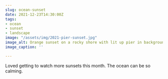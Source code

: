 ```yaml
---
slug: ocean-sunset
date: 2021-12-23T14:30:00Z
tags:
- ocean
- sunset
- landscape
image: "/assets/img/2021-pier-sunset.jpg"
image_alt: Orange sunset on a rocky shore with lit up pier in background.
image_caption: ''

---
```

Loved getting to watch more sunsets this month. The ocean can be so calming.
